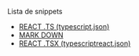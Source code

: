 Lista de snippets

- [REACT .TS (typescript.json)](./snippets/REACT-.TS-(typescript.json))
- [MARK DOWN](./snippets/MARK-DOWN)
- [REACT .TSX (typescriptreact.json)](./snippets/REACT-.TSX-(typescriptreact.json))
